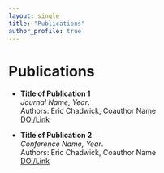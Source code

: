 ```yaml
---
layout: single
title: "Publications"
author_profile: true
---
```


# Publications

- **Title of Publication 1**  
  <em>Journal Name, Year</em>.  
  Authors: Eric Chadwick, Coauthor Name  
  [DOI/Link](#)

- **Title of Publication 2**  
  <em>Conference Name, Year</em>.  
  Authors: Eric Chadwick, Coauthor Name  
  [DOI/Link](#)
